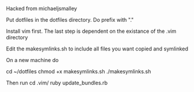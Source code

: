 Hacked from michaeljsmalley

Put dotfiles in the dotfiles directory.  Do prefix with "."

Install vim first.  The last step is dependent on the existance of the .vim directory 

Edit the makesymlinks.sh to include all files you want copied and symlinked

On a new machine do  

cd ~/dotfiles
chmod +x makesymlinks.sh
./makesymlinks.sh


Then run 
cd .vim/
ruby update_bundles.rb
